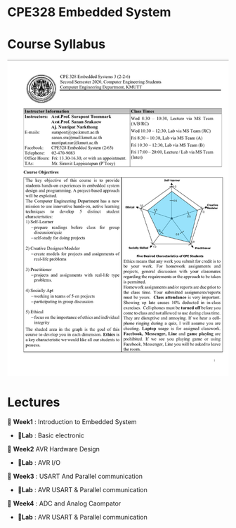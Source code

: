 # CPE328 Embedded System

# Course Syllabus

<a href="https://github.com/RTae/CPE328/blob/main/CPE328-Syllabus-2_2020.pdf">
<img src="https://raw.githubusercontent.com/RTae/CPE328/main/cover.jpeg?" alt="Illustration" width="1024px"/></a>

# Lectures
:pushpin: **Week1** : Introduction to Embedded System
  - :electric_plug:**Lab** : Basic electronic
  
:pushpin: **Week2** AVR Hardware Design
  - :electric_plug:**Lab** : AVR I/O
  
:pushpin: **Week3** : USART And Parallel communication
  - :electric_plug:**Lab** : AVR USART & Parallel communication
  
:pushpin: **Week4** : ADC and Analog Caompator
  - :electric_plug:**Lab** : AVR USART & Parallel communication
